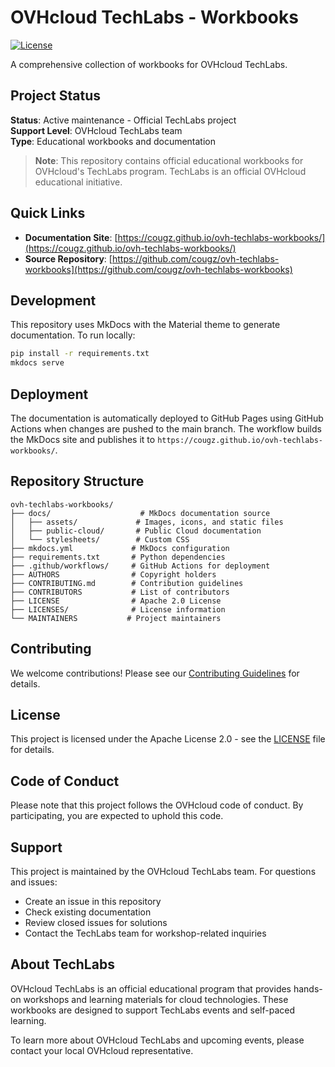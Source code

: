 # OVHcloud TechLabs - Workbooks

[![License](https://img.shields.io/badge/License-Apache%202.0-blue.svg)](https://opensource.org/licenses/Apache-2.0)

A comprehensive collection of workbooks for OVHcloud TechLabs.

## Project Status

**Status**: Active maintenance - Official TechLabs project  
**Support Level**: OVHcloud TechLabs team  
**Type**: Educational workbooks and documentation

> **Note**: This repository contains official educational workbooks for OVHcloud's TechLabs program. TechLabs is an official OVHcloud educational initiative.

## Quick Links

- **Documentation Site**: [https://cougz.github.io/ovh-techlabs-workbooks/](https://cougz.github.io/ovh-techlabs-workbooks/)
- **Source Repository**: [https://github.com/cougz/ovh-techlabs-workbooks](https://github.com/cougz/ovh-techlabs-workbooks)

## Development

This repository uses MkDocs with the Material theme to generate documentation. To run locally:

```bash
pip install -r requirements.txt
mkdocs serve
```

## Deployment

The documentation is automatically deployed to GitHub Pages using GitHub Actions when changes are pushed to the main branch. The workflow builds the MkDocs site and publishes it to `https://cougz.github.io/ovh-techlabs-workbooks/`.

## Repository Structure

```
ovh-techlabs-workbooks/
├── docs/                    # MkDocs documentation source
│   ├── assets/             # Images, icons, and static files
│   ├── public-cloud/       # Public Cloud documentation
│   └── stylesheets/        # Custom CSS
├── mkdocs.yml             # MkDocs configuration
├── requirements.txt       # Python dependencies
├── .github/workflows/     # GitHub Actions for deployment
├── AUTHORS                # Copyright holders
├── CONTRIBUTING.md        # Contribution guidelines
├── CONTRIBUTORS           # List of contributors
├── LICENSE                # Apache 2.0 License
├── LICENSES/              # License information
└── MAINTAINERS           # Project maintainers
```

## Contributing

We welcome contributions! Please see our [Contributing Guidelines](CONTRIBUTING.md) for details.

## License

This project is licensed under the Apache License 2.0 - see the [LICENSE](LICENSE) file for details.

## Code of Conduct

Please note that this project follows the OVHcloud code of conduct. By participating, you are expected to uphold this code.

## Support

This project is maintained by the OVHcloud TechLabs team. For questions and issues:
- Create an issue in this repository
- Check existing documentation
- Review closed issues for solutions
- Contact the TechLabs team for workshop-related inquiries

## About TechLabs

OVHcloud TechLabs is an official educational program that provides hands-on workshops and learning materials for cloud technologies. These workbooks are designed to support TechLabs events and self-paced learning.

To learn more about OVHcloud TechLabs and upcoming events, please contact your local OVHcloud representative.
